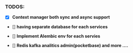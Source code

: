 ### TODOS:

- [x] **Context manager both sync and async support**
- [] **having separate database for each services**
- [] **Implement Alembic env for each servies**



- [] **Redis kafka analitics admin(pocketbase) and more ....**